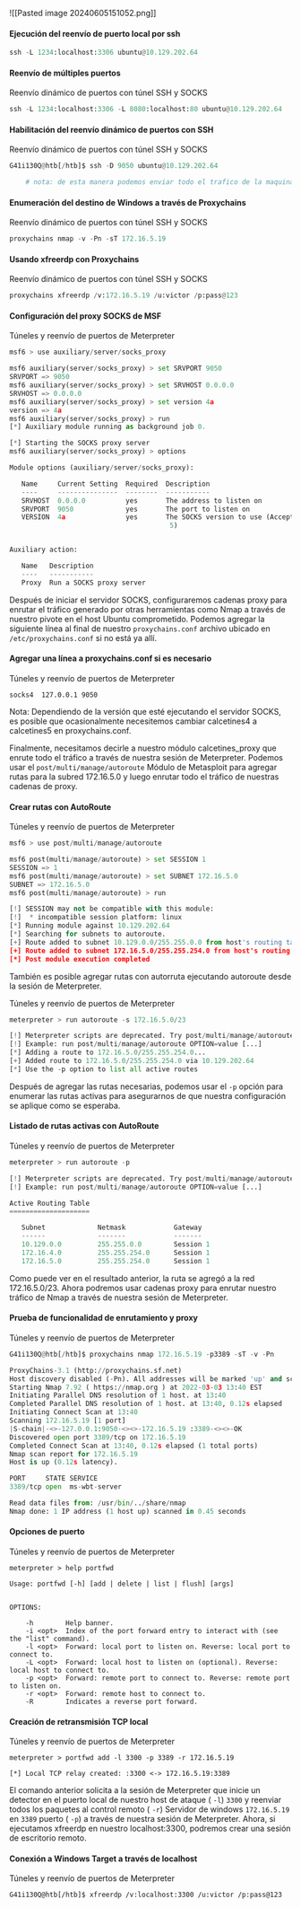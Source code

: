 ![[Pasted image 20240605151052.png]]
#### Ejecución del reenvío de puerto local por ssh
```python
ssh -L 1234:localhost:3306 ubuntu@10.129.202.64
```

#### Reenvío de múltiples puertos

Reenvío dinámico de puertos con túnel SSH y SOCKS

```python
ssh -L 1234:localhost:3306 -L 8080:localhost:80 ubuntu@10.129.202.64
```

#### Habilitación del reenvío dinámico de puertos con SSH

Reenvío dinámico de puertos con túnel SSH y SOCKS

```python
G41i130Q@htb[/htb]$ ssh -D 9050 ubuntu@10.129.202.64

	# nota: de esta manera podemos enviar todo el trafico de la maquina numero 3 (maquina final) hacia nuestra maquina por el puerto 9050 que esta configurado usando el proxychains
```

#### Enumeración del destino de Windows a través de Proxychains

Reenvío dinámico de puertos con túnel SSH y SOCKS

```python
proxychains nmap -v -Pn -sT 172.16.5.19
```

#### Usando xfreerdp con Proxychains

Reenvío dinámico de puertos con túnel SSH y SOCKS

```python
proxychains xfreerdp /v:172.16.5.19 /u:victor /p:pass@123
```

#### Configuración del proxy SOCKS de MSF

Túneles y reenvío de puertos de Meterpreter

```python
msf6 > use auxiliary/server/socks_proxy

msf6 auxiliary(server/socks_proxy) > set SRVPORT 9050
SRVPORT => 9050
msf6 auxiliary(server/socks_proxy) > set SRVHOST 0.0.0.0
SRVHOST => 0.0.0.0
msf6 auxiliary(server/socks_proxy) > set version 4a
version => 4a
msf6 auxiliary(server/socks_proxy) > run
[*] Auxiliary module running as background job 0.

[*] Starting the SOCKS proxy server
msf6 auxiliary(server/socks_proxy) > options

Module options (auxiliary/server/socks_proxy):

   Name     Current Setting  Required  Description
   ----     ---------------  --------  -----------
   SRVHOST  0.0.0.0          yes       The address to listen on
   SRVPORT  9050             yes       The port to listen on
   VERSION  4a               yes       The SOCKS version to use (Accepted: 4a,
                                        5)


Auxiliary action:

   Name   Description
   ----   -----------
   Proxy  Run a SOCKS proxy server
```

Después de iniciar el servidor SOCKS, configuraremos cadenas proxy para enrutar el tráfico generado por otras herramientas como Nmap a través de nuestro pivote en el host Ubuntu comprometido. Podemos agregar la siguiente línea al final de nuestro `proxychains.conf` archivo ubicado en `/etc/proxychains.conf` si no está ya allí.

#### Agregar una línea a proxychains.conf si es necesario

Túneles y reenvío de puertos de Meterpreter

```shell-session
socks4 	127.0.0.1 9050
```

Nota: Dependiendo de la versión que esté ejecutando el servidor SOCKS, es posible que ocasionalmente necesitemos cambiar calcetines4 a calcetines5 en proxychains.conf.

Finalmente, necesitamos decirle a nuestro módulo calcetines_proxy que enrute todo el tráfico a través de nuestra sesión de Meterpreter. Podemos usar el `post/multi/manage/autoroute` Módulo de Metasploit para agregar rutas para la subred 172.16.5.0 y luego enrutar todo el tráfico de nuestras cadenas de proxy.

#### Crear rutas con AutoRoute

Túneles y reenvío de puertos de Meterpreter

```python
msf6 > use post/multi/manage/autoroute

msf6 post(multi/manage/autoroute) > set SESSION 1
SESSION => 1
msf6 post(multi/manage/autoroute) > set SUBNET 172.16.5.0
SUBNET => 172.16.5.0
msf6 post(multi/manage/autoroute) > run

[!] SESSION may not be compatible with this module:
[!]  * incompatible session platform: linux
[*] Running module against 10.129.202.64
[*] Searching for subnets to autoroute.
[+] Route added to subnet 10.129.0.0/255.255.0.0 from host's routing table.
[+] Route added to subnet 172.16.5.0/255.255.254.0 from host's routing table.
[*] Post module execution completed
```

También es posible agregar rutas con autorruta ejecutando autoroute desde la sesión de Meterpreter.

Túneles y reenvío de puertos de Meterpreter

```python
meterpreter > run autoroute -s 172.16.5.0/23

[!] Meterpreter scripts are deprecated. Try post/multi/manage/autoroute.
[!] Example: run post/multi/manage/autoroute OPTION=value [...]
[*] Adding a route to 172.16.5.0/255.255.254.0...
[+] Added route to 172.16.5.0/255.255.254.0 via 10.129.202.64
[*] Use the -p option to list all active routes
```

Después de agregar las rutas necesarias, podemos usar el `-p` opción para enumerar las rutas activas para asegurarnos de que nuestra configuración se aplique como se esperaba.

#### Listado de rutas activas con AutoRoute

Túneles y reenvío de puertos de Meterpreter

```python
meterpreter > run autoroute -p

[!] Meterpreter scripts are deprecated. Try post/multi/manage/autoroute.
[!] Example: run post/multi/manage/autoroute OPTION=value [...]

Active Routing Table
====================

   Subnet             Netmask            Gateway
   ------             -------            -------
   10.129.0.0         255.255.0.0        Session 1
   172.16.4.0         255.255.254.0      Session 1
   172.16.5.0         255.255.254.0      Session 1
```

Como puede ver en el resultado anterior, la ruta se agregó a la red 172.16.5.0/23. Ahora podremos usar cadenas proxy para enrutar nuestro tráfico de Nmap a través de nuestra sesión de Meterpreter.

#### Prueba de funcionalidad de enrutamiento y proxy

Túneles y reenvío de puertos de Meterpreter

```python
G41i130Q@htb[/htb]$ proxychains nmap 172.16.5.19 -p3389 -sT -v -Pn

ProxyChains-3.1 (http://proxychains.sf.net)
Host discovery disabled (-Pn). All addresses will be marked 'up' and scan times may be slower.
Starting Nmap 7.92 ( https://nmap.org ) at 2022-03-03 13:40 EST
Initiating Parallel DNS resolution of 1 host. at 13:40
Completed Parallel DNS resolution of 1 host. at 13:40, 0.12s elapsed
Initiating Connect Scan at 13:40
Scanning 172.16.5.19 [1 port]
|S-chain|-<>-127.0.0.1:9050-<><>-172.16.5.19 :3389-<><>-OK
Discovered open port 3389/tcp on 172.16.5.19
Completed Connect Scan at 13:40, 0.12s elapsed (1 total ports)
Nmap scan report for 172.16.5.19 
Host is up (0.12s latency).

PORT     STATE SERVICE
3389/tcp open  ms-wbt-server

Read data files from: /usr/bin/../share/nmap
Nmap done: 1 IP address (1 host up) scanned in 0.45 seconds
```

#### Opciones de puerto

Túneles y reenvío de puertos de Meterpreter

```
meterpreter > help portfwd

Usage: portfwd [-h] [add | delete | list | flush] [args]


OPTIONS:

    -h        Help banner.
    -i <opt>  Index of the port forward entry to interact with (see the "list" command).
    -l <opt>  Forward: local port to listen on. Reverse: local port to connect to.
    -L <opt>  Forward: local host to listen on (optional). Reverse: local host to connect to.
    -p <opt>  Forward: remote port to connect to. Reverse: remote port to listen on.
    -r <opt>  Forward: remote host to connect to.
    -R        Indicates a reverse port forward.
```

#### Creación de retransmisión TCP local

Túneles y reenvío de puertos de Meterpreter

```shell-session
meterpreter > portfwd add -l 3300 -p 3389 -r 172.16.5.19

[*] Local TCP relay created: :3300 <-> 172.16.5.19:3389
```

El comando anterior solicita a la sesión de Meterpreter que inicie un detector en el puerto local de nuestro host de ataque ( `-l`) `3300` y reenviar todos los paquetes al control remoto ( `-r`) Servidor de windows `172.16.5.19` en `3389` puerto ( `-p`) a través de nuestra sesión de Meterpreter. Ahora, si ejecutamos xfreerdp en nuestro localhost:3300, podremos crear una sesión de escritorio remoto.

#### Conexión a Windows Target a través de localhost

Túneles y reenvío de puertos de Meterpreter

```shell-session
G41i130Q@htb[/htb]$ xfreerdp /v:localhost:3300 /u:victor /p:pass@123
```